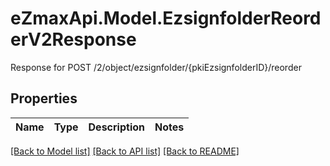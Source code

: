 # eZmaxApi.Model.EzsignfolderReorderV2Response
Response for POST /2/object/ezsignfolder/{pkiEzsignfolderID}/reorder

## Properties

Name | Type | Description | Notes
------------ | ------------- | ------------- | -------------

[[Back to Model list]](../README.md#documentation-for-models) [[Back to API list]](../README.md#documentation-for-api-endpoints) [[Back to README]](../README.md)


